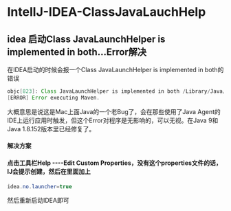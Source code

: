 # IntellJ-IDEA-ClassJavaLauchHelp
## idea 启动Class JavaLaunchHelper is implemented in both...Error解决
在IDEA启动的时候会报一个Class JavaLaunchHelper is implemented in both的错误
```java
objc[823]: Class JavaLaunchHelper is implemented in both /Library/Java/JavaVirtualMachines/jdk1.8.0_131.jdk/Contents/Home/bin/java (0x10ede24c0) and /Library/Java/JavaVirtualMachines/jdk1.8.0_131.jdk/Contents/Home/jre/lib/libinstrument.dylib (0x10ee664e0). One of the two will be used. Which one is undefined.
[ERROR] Error executing Maven.
```
大概意思是说这是Mac上面Java的一个老Bug了，会在那些使用了Java Agent的IDE上运行应用时触发，但这个Error对程序是无影响的，可以无视。在Java 9和Java 1.8.152版本里已经修复了。
#### 解决方案
#### 点击工具栏Help ----Edit Custom Properties，没有这个properties文件的话，IJ会提示创建，然后在里面加上
```java
idea.no.launcher=true
```
 然后重新启动IDEA即可
